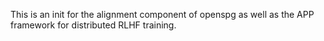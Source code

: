 This is an init for the alignment component of openspg as well as the APP framework for distributed RLHF training.